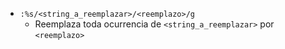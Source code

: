 - `:%s/<string_a_reemplazar>/<reemplazo>/g`
	- Reemplaza toda ocurrencia de `<string_a_reemplazar>` por `<reemplazo>` 